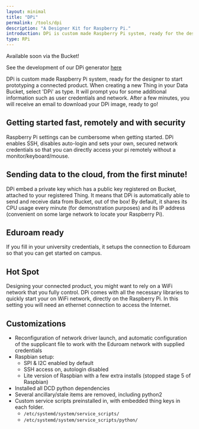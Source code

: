```yaml
---
layout: minimal
title: "DPi"
permalink: /tools/dpi
description: "A Designer Kit for Raspberry Pi."
introduction: DPi is custom made Raspberry Pi system, ready for the designer to start prototyping a connected product.
type: RPi
---
```


Available soon via the Bucket!

See the development of our DPi generator [here](https://github.com/datacentricdesign/raspbian-dist)

DPi is custom made Raspberry Pi system, ready for the designer to start prototyping a connected product. When creating a new Thing in your Data Bucket, select 'DPi' as
type. It will prompt you for some additional information such as user credentials
and network. After a few minutes, you will receive an email to download your DPi image, ready to go!

## Getting started fast, remotely and with security 

Raspberry Pi settings can be cumbersome when getting started. DPi enables SSH, disables auto-login and sets your own, secured network credentials so that you can directly access your pi remotely without a monitor/keyboard/mouse.


## Sending data to the cloud, from the first minute!

DPi embed a private key which has a public key registered on Bucket, attached to your registered Thing. It means that DPi is automatically able to send and receive data from Bucket, out of the box! By default, it shares its CPU usage every minute (for demonstration purposes) and its IP address (convenient on some large network to locate your Raspberry Pi).

## Eduroam ready

If you fill in your university credentials, it setups the connection to Eduroam so that you can get started on campus.

## Hot Spot

Designing your connected product, you might want to rely on a WiFi network that you fully control. DPi comes with all the necessary libraries to quickly start your on WiFi network, directly on the Raspberry Pi. In this setting you will need an ethernet
connection to access the Internet.


## Customizations 
* Reconfiguration of network driver launch, and automatic configuration of the supplicant file to work with the Eduroam network with supplied credentials
* Raspbian setup:
  * SPI & I2C enabled by default
  * SSH access on, autologin disabled 
  * Lite version of Raspbian with a few extra installs (stopped stage 5 of Raspbian)
* Installed all DCD python dependencies 
* Several ancillary/stale items are removed, including python2
* Custom service scripts preinstalled in, with embedded thing keys in each folder. 
  * `/etc/systemd/system/service_scripts/` 
  * `/etc/systemd/system/service_scripts/python/`
